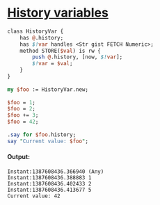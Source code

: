 [1]: http://rosettacode.org/wiki/History_variables

# [History variables][1]

```perl
class HistoryVar {
    has @.history;
    has $!var handles <Str gist FETCH Numeric>;
    method STORE($val) is rw {
        push @.history, [now, $!var];
        $!var = $val;
    }
}
 
my $foo := HistoryVar.new;
 
$foo = 1;
$foo = 2;
$foo += 3;
$foo = 42;
 
.say for $foo.history;
say "Current value: $foo";
```

#### Output:
```
Instant:1387608436.366940 (Any)
Instant:1387608436.388883 1
Instant:1387608436.402433 2
Instant:1387608436.413677 5
Current value: 42
```